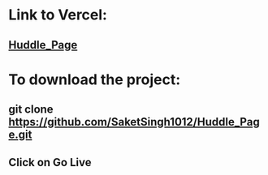 # Link to Vercel:
## [Huddle_Page](https://huddle-page-sand.vercel.app/)

# To download the project:
## git clone https://github.com/SaketSingh1012/Huddle_Page.git
## Click on Go Live
